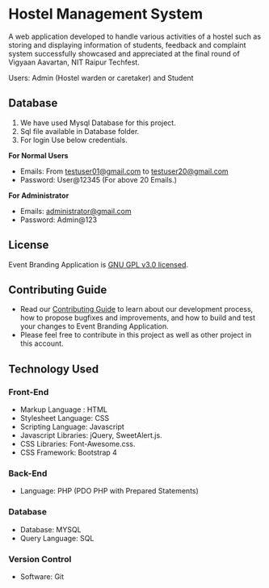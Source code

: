 # Hostel Management System

A web application developed to handle various activities of a hostel such as storing and displaying information of students, feedback and complaint system successfully showcased and appreciated at the final round of Vigyaan Aavartan, NIT Raipur Techfest.

Users:
Admin (Hostel warden or caretaker)
and Student

## Database

1. We have used Mysql Database for this project.
2. Sql file available in Database folder.
3. For login Use below credentials.

**For Normal Users**

- Emails: From testuser01@gmail.com to testuser20@gmail.com
- Password: User@12345 (For above 20 Emails.)

**For Administrator**

- Emails: administrator@gmail.com
- Password: Admin@123

## License

Event Branding Application is [GNU GPL v3.0 licensed](./LICENSE).

## Contributing Guide

- Read our [Contributing Guide](./CONTRIBUTING.md) to learn about our development process, how to propose bugfixes and improvements, and how to build and test your changes to Event Branding Application.
- Please feel free to contribute in this project as well as other project in this account.

## Technology Used

### Front-End

- Markup Language : HTML
- Stylesheet Language: CSS
- Scripting Language: Javascript
- Javascript Libraries: jQuery, SweetAlert.js.
- CSS Libraries: Font-Awesome.css.
- CSS Framework: Bootstrap 4

### Back-End

- Language: PHP (PDO PHP with Prepared Statements)

### Database

- Database: MYSQL
- Query Language: SQL

### Version Control

- Software: Git
